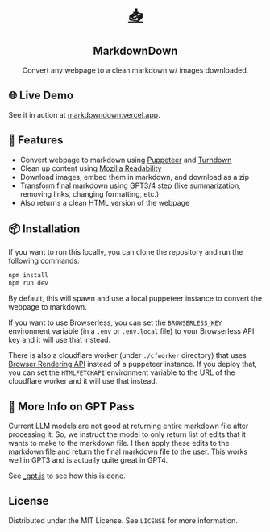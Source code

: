 <div align="center">
  <a href="https://markdowndown.vercel.app/">
    <h1>📥</h1>
  </a>
  <h2>Markdown<b>Down</b></h2>
  <p>Convert any webpage to a clean markdown w/ images downloaded.</p>
</div>

## 🌐 Live Demo
See it in action at [markdowndown.vercel.app](https://markdowndown.vercel.app/).

## 🚀 Features
- Convert webpage to markdown using [Puppeteer](https://pptr.dev/) and [Turndown](https://github.com/mixmark-io/turndown)
- Clean up content using [Mozilla Readability](https://github.com/mozilla/readability)
- Download images, embed them in markdown, and download as a zip
- Transform final markdown using GPT3/4 step (like summarization, removing links, changing formatting, etc.)
- Also returns a clean HTML version of the webpage

## 📦 Installation

If you want to run this locally, you can clone the repository and run the following commands:

```bash
npm install
npm run dev
```

By default, this will spawn and use a local puppeteer instance to convert the webpage to markdown. 

If you want to use Browserless, you can set the `BROWSERLESS_KEY` environment variable (in a `.env` or `.env.local` file) to your Browserless API key and it will use that instead.

There is also a cloudflare worker (under `./cfworker` directory) that uses [Browser Rendering API](https://developers.cloudflare.com/browser-rendering/) instead of a puppeteer instance. If you deploy that, you can set the `HTMLFETCHAPI` environment variable to the URL of the cloudflare worker and it will use that instead.

## 🤖 More Info on GPT Pass

Current LLM models are not good at returning entire markdown file after processing it. So, we instruct the model to only return list of edits that it wants to make to the markdown file. I then apply these edits to the markdown file and return the final markdown file to the user. This works well in GPT3 and is actually quite great in GPT4. 

See [_gpt.js](./src/pages/api/_gpt.js) to see how this is done.

## License

Distributed under the MIT License. See `LICENSE` for more information.